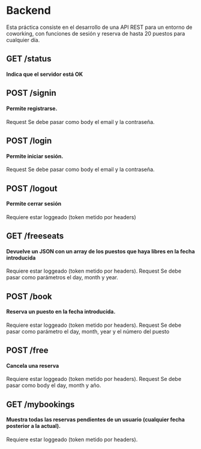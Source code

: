 ﻿
# Backend

Esta práctica consiste en el desarrollo de una API REST para un entorno de coworking, con funciones de sesión y reserva de hasta 20 puestos para cualquier día.

## GET /status   
#### Indica que el servidor está OK 


## POST /signin 
#### Permite registrarse.
Request Se debe pasar como body el email y la contraseña.


## POST /login 
#### Permite iniciar sesión.
Request Se debe pasar como body el email y la contraseña.


## POST /logout
#### Permite cerrar sesión
Requiere estar loggeado (token metido por headers)


## GET /freeseats
#### Devuelve un JSON con un array de los puestos que haya libres en la fecha introducida
Requiere estar loggeado (token metido por headers). 
Request Se debe pasar como parámetros el day, month y year. 


## POST /book
#### Reserva un puesto en la fecha introducida.
Requiere estar loggeado (token metido por headers).
Request Se debe pasar como parámetro el day, month, year y el número del puesto


## POST /free 
#### Cancela una reserva
Requiere estar loggeado (token metido por headers). 
Request Se debe pasar como body el day, month y año. 


## GET /mybookings
#### Muestra todas las reservas pendientes de un usuario (cualquier fecha posterior a la actual). 
Requiere estar loggeado (token metido por headers). 
